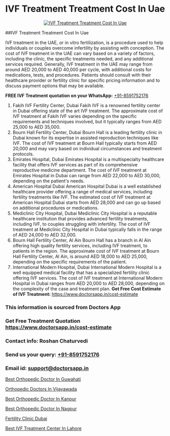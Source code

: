 # IVF Treatment Treatment Cost In Uae

<p align="center">
  <a href="https://doctorsapp.in/treatment/ivf-treatment">
    <img src="https://doctorsapp.co.in/uploads/treatment_image/ICSI.jpg" alt="IVF Treatment Treatment Cost In Uae">
  </a>
</p>
##IVF Treatment Treatment Cost In Uae

IVF treatment in the UAE, or in vitro fertilization, is a procedure used to help individuals or couples overcome infertility by assisting with conception. The cost of IVF treatment in the UAE can vary based on a variety of factors, including the clinic, the specific treatments needed, and any additional services required. Generally, IVF treatment in the UAE may range from around AED 20,000 to AED 40,000 per cycle, with additional costs for medications, tests, and procedures. Patients should consult with their healthcare provider or fertility clinic for specific pricing information and to discuss payment options that may be available.

**FREE IVF Treatment quotation on your WhatsApp:**  [+91-8591752176](https://api.whatsapp.com/send?phone=8591752176)

1) Fakih IVF Fertility Center, Dubai   Fakih IVF is a renowned fertility center in Dubai offering state of the art IVF treatment. The approximate cost of IVF treatment at Fakih IVF varies depending on the specific requirements and techniques involved, but it typically ranges from AED 25,000 to AED 35,000.
2) Bourn Hall Fertility Center, Dubai   Bourn Hall is a leading fertility clinic in Dubai known for its expertise in assisted reproduction techniques like IVF. The cost of IVF treatment at Bourn Hall typically starts from AED 20,000 and may vary based on individual circumstances and treatment protocols.
3) Emirates Hospital, Dubai   Emirates Hospital is a multispecialty healthcare facility that offers IVF services as part of its comprehensive reproductive medicine department. The cost of IVF treatment at Emirates Hospital in Dubai can range from AED 22,000 to AED 30,000, depending on the patient's needs.
4) American Hospital Dubai   American Hospital Dubai is a well established healthcare provider offering a range of medical services, including fertility treatments like IVF. The estimated cost of IVF treatment at American Hospital Dubai starts from AED 28,000 and can go up based on additional procedures or medications.
5) Mediclinic City Hospital, Dubai   Mediclinic City Hospital is a reputable healthcare institution that provides advanced fertility treatments, including IVF, to couples struggling with infertility. The cost of IVF treatment at Mediclinic City Hospital in Dubai typically falls in the range of AED 24,000 to AED 32,000.
6) Bourn Hall Fertility Center, Al Ain   Bourn Hall has a branch in Al Ain offering high quality fertility services, including IVF treatment, to patients in the region. The approximate cost of IVF treatment at Bourn Hall Fertility Center, Al Ain, is around AED 18,000 to AED 25,000, depending on the specific requirements of the patient.
7) International Modern Hospital, Dubai   International Modern Hospital is a well equipped medical facility that has a specialized fertility clinic offering IVF services. The cost of IVF treatment at International Modern Hospital in Dubai ranges from AED 20,000 to AED 28,000, depending on the complexity of the case and treatment plan.
**Get Free Cost Estimate of IVF Treatment:** https://www.doctorsapp.in/cost-estimate

### This information is sourced from Doctors App 
### Get Free Treatment Quotation https://www.doctorsapp.in/cost-estimate
### Contact info: Roshan Chaturvedi 
### Send us your query: [+91-8591752176](https://api.whatsapp.com/send?phone=8591752176) 
### Email id: support@doctorsapp.in

[Best Orthopedic Doctor In Guwahati](https://www.linkedin.com/pulse/best-orthopedic-doctor-guwahati-knee-replacement-treatment-w96se?trackingId=bpmLcR1Hf4M2l52g4JnXHg%3D%3D&lipi=urn%3Ali%3Apage%3Ad_flagship3_company_admin%3BII%2FSNcWiSiigR90SV5cfEQ%3D%3D)

[Orthopedic Doctors In Vijayawada](https://www.linkedin.com/pulse/orthopedic-doctors-vijayawada-doctorsapp-united-arab-emirates-k9rme?trackingId=4m%2FFnXK3zpjIJmafqNBopg%3D%3D&lipi=urn%3Ali%3Apage%3Ad_flagship3_company_admin%3BSXrbBuk4SwWZ8nIcZ2zSvw%3D%3D)

[Best Orthopedic Doctor In Kanpur](https://medium.com/@vimalrana22/best-orthopedic-doctor-in-kanpur-29a81a7eb859)

[Best Orthopedic Doctor In Nagpur](https://medium.com/@vimalrana22/best-orthopedic-doctor-in-nagpur-828a7e80d2f9)

[Fertility Clinic Dubai](https://doctors-apps.github.io/doctorsapp/fertility-clinic-dubai)

[Best IVF Treatment Center In Lahore](https://doctors-apps.github.io/doctorsapp/best-ivf-treatment-center-in-lahore)

